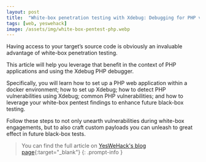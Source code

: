 ```yaml
---
layout: post
title:  "White-box penetration testing with Xdebug: Debugging for PHP vulnerabilities"
tags: [web, yeswehack]
image: /assets/img/white-box-pentest-php.webp
---
```


Having access to your target’s source code is obviously an invaluable advantage of white-box penetration testing.

This article will help you leverage that benefit in the context of PHP applications and using the Xdebug PHP debugger.

Specifically, you will learn how to set up a PHP web application within a docker environment; how to set up Xdebug; how to detect PHP vulnerabilities using Xdebug; common PHP vulnerabilities; and how to leverage your white-box pentest findings to enhance future black-box testing.

Follow these steps to not only unearth vulnerabilities during white-box engagements, but to also craft custom payloads you can unleash to great effect in future black-box tests.

> You can find the full article on [YesWeHack's blog page](https://www.yeswehack.com/learn-bug-bounty/white-box-penetration-testing-xdebug){:target="_blank"}
{: .prompt-info }